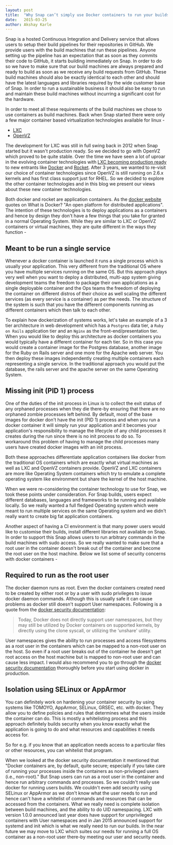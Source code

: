 ```yaml
---
layout: post
title:  "Why Snap can’t simply use Docker containers to run your builds?"
date:   2015-03-25
author: Akshay Karle
---
```


Snap is a hosted Continuous Integration and Delivery service that allows users to setup their build pipelines for their repositories in GitHub. We provide users with the build machines that run these pipelines. Anyone setting up the pipeline has an expectation that as soon as they commits their code to GitHub, it starts building immediately on Snap. In order to do so we have to make sure that our build machines are always prepared and ready to build as soon as we receive any build requests from GitHub. These build machines should also be exactly identical to each other and should have the latest languages and libraries required by the wide customer base of Snap. In order to run a sustainable business it should also be easy to run and maintain these build machines without incurring a significant cost for the hardware.

In order to meet all these requirements of the build machines we chose to use containers as build machines. Back when Snap started there were only a few major container based virtualization technologies available for linux -

* [LXC](https://linuxcontainers.org/)
* [OpenVZ](https://openvz.org/Main_Page)

The development for LXC was still in full swing back in 2012 when Snap started but it wasn't production ready. So we decided to go with OpenVZ which proved to be quite stable. Over the time we have seen a lot of uproar in the evolving container technologies with [LXC becoming production ready](https://lwn.net/Articles/587545/) to new entrants like [Docker](https://www.docker.com/) and [Rocket](https://github.com/coreos/rocket). After 3 years, we wanted to re-visit our choice of container technologies since OpenVZ is still running on 2.6.x kernels and has first class support just for RHEL. So we decided to explore the other container technologies and in this blog we present our views about these new container technologies.

Both docker and rocket are application containers. As the [docker website](https://www.docker.com/) quotes on What is Docker? "An open platform for distributed applications". The intention of these technologies is to deploy applications as a containers and hence by design they don't have a few things that you take for granted in a normal Operating System. While they are similar to LXC or OpenVZ containers or virtual machines, they are quite different in the ways they function -

## Meant to be run a single service

Whenever a docker container is launched it runs a single process which is usually your application. This very different from the traditional OS where you have multiple services running on the same OS. But this approach plays very well when you want to deploy a distributed, multi-app system giving development teams the freedom to package their own applications as a single deployable container and the Ops teams the freedom of deploying the container on different distros of their choice as well scaling the different services (as every service is a container) as per the needs. The structure of the system is such that you have the different components running as different containers which then talk to each other.

To explain how dockerization of systems works, let's take an example of a 3 tier architecture in web development which has a `Postgres` data tier, a `Ruby on Rails` application tier and an `Nginx` as the front-end/presentation tier. When you would like to deploy this architecture as docker containers you would typically have a different container for each tier. So in this case you would create a container image for the Postgres database, another image for the Ruby on Rails server and one more for the Apache web server. You then deploy these images independently creating multiple containers each representing a single service. In the traditional approach you would put the database, the rails server and the apache server on the same Operating System.

<!-- [!typical 3-tier architecture with docker containers image](foo) -->

## Missing init (PID 1) process

One of the duties of the init process in Linux is to collect the exit status of any orphaned processes when they die there-by ensuring that there are no orphaned zombie processes left behind. By default, most of the base images for docker don't have the init (PID 1) process and when you run a docker container it will simply run your application and it becomes your application's responsibility to manage the lifecycle of any child processes it creates during the run since there is no init process to do so. To workaround this problem of having to manage the child processes many users have created docker images with an init process.


Both these approaches differentiate application containers like docker from the traditional OS containers which are exactly what virtual machines as well as LXC and OpenVZ containers provide. OpenVZ and LXC containers are more like Operating System containers which try to emulate a complete operating system like environment but share the kernel of the host machine.

When we were re-considering the container technology to use for Snap, we took these points under consideration. For Snap builds, users expect different databases, languages and frameworks to be running and available locally. So we really wanted a full fledged Operating system which were meant to run multiple services on the same Operating system and we didn't really want to create big fat application containers.


Another aspect of having a CI environment is that many power users would like to customise their builds, install different libraries not available on Snap. In order to support this Snap allows users to run arbitrary commands in the build machines with sudo access. So we really wanted to make sure that a root user in the container doesn't break out of the container and become the root user on the host machine. Below we list some of security concerns with docker containers -

## Required to run as the root user

The docker daemon runs as root. Even the docker containers created need to be created by either root or by a user with sudo privileges to issue docker daemon commands. Although this is usually safe it can cause problems as docker still doesn't support User namespaces. Following is a quote from the [docker security documentation](https://docs.docker.com/articles/security/):

>Today, Docker does not directly support user namespaces, but they may still be utilized by Docker containers on supported kernels, by directly using the clone syscall, or utilizing the 'unshare' utility.

User namespaces gives the ability to run processes and access filesystems as a root user in the containers which can be mapped to a non-root user on the host. So even if a root user breaks out of the container he doesn't get root access on the host machine but is mapped to non-root user and can cause less impact. I would also recommend you to go through the [docker security documentation](https://docs.docker.com/articles/security/) thoroughly before you start using docker in production.

## Isolation using SELinux or AppArmor

You can definitely work on hardening your container security by using systems like TOMOYO, AppArmor, SELinux, GRSEC, etc. with docker. They allow you to define policies and rules that determines what the users inside the container can do. This is mostly a whitelisting process and this approach definitely builds security when you know exactly what the application is going to do and what resources and capabilities it needs access for.

So for e.g. if you know that an application needs access to a particular files or other resources, you can whitelist that program.


When we looked at the docker security documentation it mentioned that "Docker containers are, by default, quite secure; especially if you take care of running your processes inside the containers as non-privileged users (i.e., non-root)." But Snap users can run as a root user in the container and hence run arbitrary commands and processes. So we couldn't really use docker for running users builds. We couldn't even add security using SELinux or AppArmor as we don't know what the user needs to run and hence can't have a whitelist of commands and resources that can be accessed from the containers. What we really need is complete isolation between build machines, and the ability to do UID namespacing. LXC with version 1.0.0 announced last year does have support for unprivileged containers with User namespaces and in Jan 2015 announced support for systemd and init which is what we really need to run our builds. In the near future we may move to LXC which suites our needs for running a full OS container as a non-root user there-by meeting our user and security needs.
